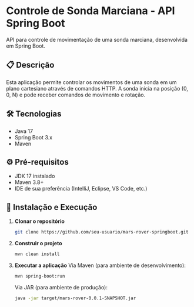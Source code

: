 # Controle de Sonda Marciana - API Spring Boot

API para controle de movimentação de uma sonda marciana, desenvolvida em Spring Boot.

## 📋 Descrição

Esta aplicação permite controlar os movimentos de uma sonda em um plano cartesiano através de comandos HTTP. A sonda
inicia na posição (0, 0, N) e pode receber comandos de movimento e rotação.

## 🛠 Tecnologias

- Java 17
- Spring Boot 3.x
- Maven

## ⚙️ Pré-requisitos

- JDK 17 instalado
- Maven 3.8+
- IDE de sua preferência (IntelliJ, Eclipse, VS Code, etc.)

## 🚀 Instalação e Execução

1. **Clonar o repositório**
   ```bash
   git clone https://github.com/seu-usuario/mars-rover-springboot.git
   ```
2. **Construir o projeto**
   ```bash 
   mvn clean install 
   ```
3. **Executar a aplicação**
   Via Maven (para ambiente de desenvolvimento):
    ```bash 
    mvn spring-boot:run 
    ```
   Via JAR (para ambiente de produção):
    ```bash 
    java -jar target/mars-rover-0.0.1-SNAPSHOT.jar
    ```



